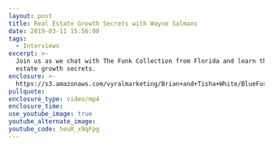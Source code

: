 ```yaml
---
layout: post
title: Real Estate Growth Secrets with Wayne Salmans
date: 2019-03-11 15:56:00
tags:
  - Interviews
excerpt: >-
  Join us as we chat with The Funk Collection from Florida and learn their real
  estate growth secrets.
enclosure: >-
  https://s3.amazonaws.com/vyralmarketing/Brian+and+Tisha+White/BlueFuse+Realty-+Real+Estate+Growth+Secrets+with+The+Funk+Collection.mp4
pullquote:
enclosure_type: video/mp4
enclosure_time:
use_youtube_image: true
youtube_alternate_image:
youtube_code: 5euR_x9qFpg
---
```

